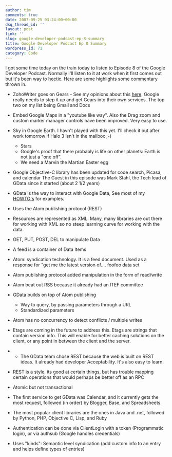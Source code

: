 ```yaml
---
author: tim
comments: true
date: 2007-09-25 03:24:00+00:00
dsq_thread_id: ''
layout: post
link: ''
slug: google-developer-podcast-ep-8-summary
title: Google Developer Podcast Ep 8 Summary
wordpress_id: 71
category: Code
---
```


I got some time today on the train today to listen to Episode 8 of the Google
Developer Podcast. Normally I'll listen to it at work when it first comes out
but it's been way to hectic. Here are some highlights some commentary thrown
in.  
  

  * ZohoWriter goes on Gears - See my opinions about this [here](https://gpowered.blogspot.com/2007/08/google-get-in-gear.html). Google really needs to step it up and get Gears into their own services. The top two on my list being Gmail and Docs
  * Embed Google Maps in a "youtube like way". Also the Drag zoom and custom marker manager controls have been improved. Very easy to use.
  * Sky in Google Earth. I havn't played with this yet. I'll check it out after work tomorrow if Halo 3 isn't in the mailbox ;-) 
    * Stars
    * Google's proof that there probably is life on other planets: Earth is not just a "one off".
    * We need a Marvin the Martian Easter egg
  * Google Objective-C library has been updated for code search, Picasa, and calendar
The Guest in this episode was Mark Stahl, the Tech lead of GData since it
started (about 2 1/2 years)

  * GData is the way to interact with Google Data, See most of my [HOWTO's](https://gpowered.blogspot.com/search/label/HOWTO) for examples.
  * Uses the Atom publishing protocol (REST)
  * Resources are represented as XML. Many, many libraries are out there for working with XML so no steep learning curve for working with the data.
  * GET, PUT, POST, DEL to manipulate Data
  * A feed is a container of Data Items
  * Atom: syndication technology. It is a feed document. Used as a response for "get me the latest version of.... foofoo data set
  * Atom publishing protocol added manipulation in the form of read/write
  * Atom beat out RSS because it already had an ITEF committee
  * GData builds on top of Atom publishing 
    * Way to query, by passing parameters through a URL
    * Standardized parameters
  * Atom has no concurrency to detect conflicts / multiple writes
  * Etags are coming in the future to address this. Etags are strings that contain version info. This will enable for better caching solutions on the client, or any point in between the client and the server.
  *   * The GData team chose REST because the web is built on REST ideas. It already had developer Acceptability. It's also easy to learn. 
  * REST is a style, its good at certain things, but has trouble mapping certain operations that would perhaps be better off as an RPC
  * Atomic but not transactional
  * The first service to get GData was Calendar, and it currently gets the most request, followed (in order) by Blogger, Base, and Spreadsheets.
  * The most popular client libraries are the ones in Java and .net, followed by Python, PHP, Objective C, Lisp, and Ruby
  * Authentication can be done via ClientLogin with a token (Programmatic login), or via authsub (Google handles credentials)
  * Uses "kinds": Semantic level syndication (add custom info to an entry and helps define types of entries)

